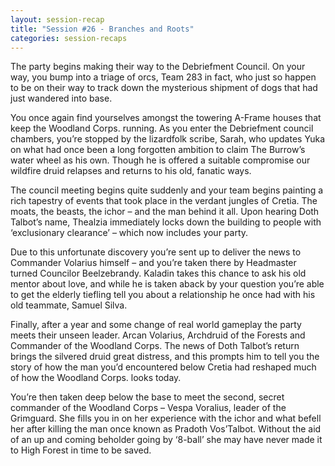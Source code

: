 ```yaml
---
layout: session-recap
title: "Session #26 - Branches and Roots"
categories: session-recaps
---
```


The party begins making their way to the Debriefment Council. On your way, you bump into a triage of orcs, Team 283 in fact, who just so happen to be on their way to track down the mysterious shipment of dogs that had just wandered into base.

You once again find yourselves amongst the towering A-Frame houses that keep the Woodland Corps. running. As you enter the Debriefment council chambers, you’re stopped by the lizardfolk scribe, Sarah, who updates Yuka on what had once been a long forgotten ambition to claim The Burrow’s water wheel as his own. Though he is offered a suitable compromise our wildfire druid relapses and returns to his old, fanatic ways.

The council meeting begins quite suddenly and your team begins painting a rich tapestry of events that took place in the verdant jungles of Cretia. The moats, the beasts, the ichor – and the man behind it all. Upon hearing Doth Talbot’s name, Thealzia immediately locks down the building to people with ‘exclusionary clearance’  – which now includes your party.

Due to this unfortunate discovery you’re sent up to deliver the news to Commander Volarius himself – and you’re taken there by Headmaster turned Councilor Beelzebrandy. Kaladin takes this chance to ask his old mentor about love, and while he is taken aback by your question you’re able to get the elderly tiefling tell you about a relationship he once had with his old teammate, Samuel Silva.

Finally, after a year and some change of real world gameplay the party meets their unseen leader. Arcan Volarius, Archdruid of the Forests and Commander of the Woodland Corps. The news of Doth Talbot’s return brings the silvered druid great distress, and this prompts him to tell you the story of how the man you’d encountered below Cretia had reshaped much of how the Woodland Corps. looks today.

You’re then taken deep below the base to meet the second, secret commander of the Woodland Corps – Vespa Voralius, leader of the Grimguard. She fills you in on her experience with the ichor and what befell her after killing the man once known as Pradoth Vos’Talbot. Without the aid of an up and coming beholder going by ‘8-ball’ she may have never made it to High Forest in time to be saved.
